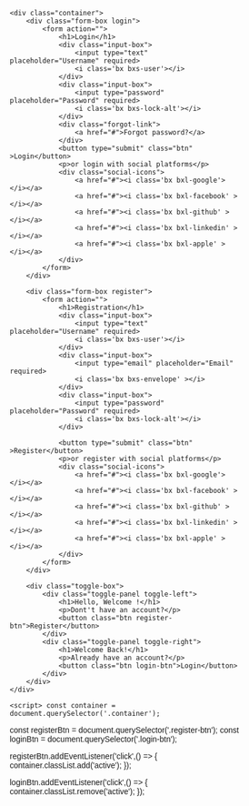 <!DOCTYPE html>
<html>

<head>
	<meta charset="utf-8">
	<meta http-equiv="X-UA-Compatible" content="IE-edge">
	<meta name="viewport" content)="width=device-width, initial-scale=1.0">
	<title>Responsive login</title>
	<link href='https://unpkg.com/boxicons@2.1.4/css/boxicons.min.css' rel='stylesheet'>
	<!-- <link rel="stylesheet" href="reponsive.css"> -->
	<style>
	@import url('https://fonts.googleapis.com/css2?family=Poppins:wght@300;400;500;600;700;800;900&display=swap');
*{
	margin: 0;
	padding: 0;
	box-sizing: border-box;
	font-family: 'Poppins', sans-serif;
}

body {
	display: flex;
	justify-content: center;
	align-items: center;
	min-height: 100vh;
	background: linear-gardient(90deg, #e2e2e2, #c9d6ff);
}

.container {
	position: relative;
	width: 850px;
	height: 550px;
	background: #fff;
	border-radius: 30px;
	box-shadow: 0 0 30px rgba(0, 0, 0, .2);
	margin: 20px;
	overflow: hidden;
}

.form-box {
	position: absolute;
	right: 0;
	width: 50%;
	height: 100%;
	background: #fff;
	display: flex;
	align-items: center;
	color: #333;
	text-align: center;
	padding: 40px;
	z-index: 1;
	transition: .6s ease-in-out 1.2s, visibility 0s 1s;
}

.container.active .form-box {
	right: 50%;
}

.form-box.register {
	visibility: hidden;
}

.container.active .form-box.register {
	visibility: visible;
}

form {
	width: 100%;
}

.container h1 {
	font-size: 36px;
	margin: -10px 0;
}

.input-box {
	position: relative;
	margin: 30px 0;
}

.input-box input {
	width: 100%;
	padding: 13px 50px 13px 20px;
	background: #eee;
	border-radius: 8px;
	border: none;
	outline: none;
	font-size: 16px;
	color: #333;
	font-weight: 500;
}

.input-box input::placeholder {
	color: #888;
	font-weight: 400;
}

.input-box i {
	position: absolute;
	right: 20px;
	top: 50%;
	transform: translateY(-50%);
	font-size: 20px;
	color: #888;
}

.forgot-link {
	margin: -15px 0 15px;
}

.forgot-link a {
	font-size: 14.5px;
	color: #333;
	text-decoration: none;
}

.btn {
	width: 100%;
	height: 48px;
	background: #7494ec;
	border-radius: 8px;
	box-shadow: 0 0 10px rgba(0, 0, 0, .1);
	border: none;
	cursor: pointer;
	font-size: 16px;
	color: #fff;
	font-weight: 600;
}

.container p {
	font-size: 14.5px;
	margin: 15px 0;
}

.social-icons {
	display: flex;
	justify-content: center;
}

.social-icons a {
	display: inline-flex;
	padding: 10px;
	border: 2px solid #ccc;
	border-radius: 8px;
	font-size: 24px;
	color: #333;
	text-decoration: none;
	margin: 0 8px;
}

.toggle-box {
	position: absolute;
	width: 100%;
	height: 100%;
	/* background: purple; */
}

.toggle-box::before {
	content: '';
	position: absolute;
	left: -250%;
	width: 300%;
	height: 100%;
	background: #7494ec;
	border-radius: 150px;
	z-index: 2;
	transition: 1.8s ease-in-out;
}

.container.active .toggle-box::before {
	left: 50%;
}

.toggle-panel {
	position: absolute;
	width: 50%;
	height: 100%;
	color: #fff;
	display: flex;
	flex-direction: column;
	justify-content: center;
	align-items: center;
	z-index: 2;
	transition: .6s ease-in-out;
}

.toggle-panel.toggle-left {
	left: 0;
	transtion-deplay: 1.2s;
}

.container.active .toggle-panel.toggle-left {
	left: -50%;
	transition-deplay: .6s;
}

.toggle-panel.toggle-right {
	right: -50%;
	transition-deplay: .6s;
}

.container.active .toggle-panel.toggle-right {
	right: 0;
	transtion-deplay: 1.2s;
}

.toggle-panel p {
	margin-bottom: 20px;
}

.toggle-panel .btn {
	width: 160px;
	height: 46px;
	/* background: seagreen; */
	border: 2px solid #fff;
	box-shadow: none;
}

@media screen and (max-width: 685px) {
	.container {
		height: calc(100vh - 40px);
	}
	
	.form-box {
		/* background: purple; */
		bottom: 0;
		width: 100%;
		height: 70%;
	}
	
	.container.active .form-box {
		right: 0;
		bottom: 30%;
	}
	
	.toggle-box::before {
		left: 0;
		top: -270%;
		width: 100%;
		height: 300%;
		border-radius: 20vw;
	}
	
	.container.active .toggle-box::before {
		left: 0;
		top: 70%;
	}
	
	.toggle-panel {
		/* border: 2px solid red; */
		width: 100%;
		height: 30%;
	}
	
	.toggle-panel.toggle-left {
		top: 0;
	}
	
	.container.active .toggle-panel.toggle-left {
		left: 0;
		top: -30%;
	}
	
	.toggle-panel.toggle-right {
		right: 0;
		bottom: -30%;
	}
	.container.active .toggle-panel.toggle-right {
		bottom: 0;
	}
}

@media screen and (max-width: 400px) {
	.form-box {
		padding: 20px;
	}
	
	.toggle-panel h1 {
		font-size: 30px;
	}
}
	</style>
</head>

<body>
	
	<div class="container">
		<div class="form-box login">
			<form action="">
				<h1>Login</h1>
				<div class="input-box">
					<input type="text" placeholder="Username" required>
					<i class='bx bxs-user'></i>
				</div>
				<div class="input-box">
					<input type="password" placeholder="Password" required>
					<i class='bx bxs-lock-alt'></i>
				</div>
				<div class="forgot-link">
					<a href="#">Forgot password?</a>
				</div>
				<button type="submit" class="btn" >Login</button>
				<p>or login with social platforms</p>
				<div class="social-icons">
					<a href="#"><i class='bx bxl-google'></i></a>
					<a href="#"><i class='bx bxl-facebook' ></i></a>
					<a href="#"><i class='bx bxl-github' ></i></a>
					<a href="#"><i class='bx bxl-linkedin' ></i></a>
					<a href="#"><i class='bx bxl-apple' ></i></a>
				</div>
			</form>
		</div>	
	
		<div class="form-box register">
			<form action="">
				<h1>Registration</h1>
				<div class="input-box">
					<input type="text" placeholder="Username" required>
					<i class='bx bxs-user'></i>
				</div>
				<div class="input-box">
					<input type="email" placeholder="Email" required>
					<i class='bx bxs-envelope' ></i>
				</div>
				<div class="input-box">
					<input type="password" placeholder="Password" required>
					<i class='bx bxs-lock-alt'></i>
				</div>
				
				<button type="submit" class="btn" >Register</button>
				<p>or register with social platforms</p>
				<div class="social-icons">
					<a href="#"><i class='bx bxl-google'></i></a>
					<a href="#"><i class='bx bxl-facebook' ></i></a>
					<a href="#"><i class='bx bxl-github' ></i></a>
					<a href="#"><i class='bx bxl-linkedin' ></i></a>
					<a href="#"><i class='bx bxl-apple' ></i></a>
				</div>
			</form>
		</div>
		
		<div class="toggle-box">
			<div class="toggle-panel toggle-left">
				<h1>Hello, Welcome !</h1>
				<p>Dont't have an account?</p>
				<button class="btn register-btn">Register</button>
			</div>
			<div class="toggle-panel toggle-right">
				<h1>Welcome Back!</h1>
				<p>Already have an account?</p>
				<button class="btn login-btn">Login</button>
			</div>
		</div>
	</div>	
	
	<script> const container = document.querySelector('.container');
const registerBtn = document.querySelector('.register-btn');
const loginBtn = document.querySelector('.login-btn');

registerBtn.addEventListener('click',() => {
	container.classList.add('active');
});

loginBtn.addEventListener('click',() => {
	container.classList.remove('active');
});</script>
	
</body>

</html>

